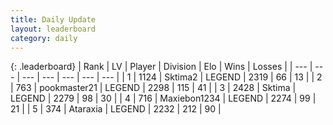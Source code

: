 ```yaml
---
title: Daily Update
layout: leaderboard
category: daily
---
```


{: .leaderboard}
| Rank | LV | Player | Division | Elo | Wins | Losses |
| --- | --- | --- | --- | --- | --- | --- |
| <span data-change="0">1</span> | 1124 | <span title="ID: 402846">Sktima2</span> | LEGEND | <span data-change="19">2319</span> | <span data-change="4">66</span> | <span data-change="0">13</span> |
| <span data-change="2">2</span> | 763 | <span title="ID: 652474">pookmaster21</span> | LEGEND | <span data-change="29">2298</span> | <span data-change="8">115</span> | <span data-change="1">41</span> |
| <span data-change="-1">3</span> | 2428 | <span title="ID: 353063">Sktima</span> | LEGEND | <span data-change="-8">2279</span> | <span data-change="6">98</span> | <span data-change="2">30</span> |
| <span data-change="-1">4</span> | 716 | <span title="ID: 410122">Maxiebon1234</span> | LEGEND | <span data-change="-3">2274</span> | <span data-change="10">99</span> | <span data-change="4">21</span> |
| <span data-change="0">5</span> | 374 | <span title="ID: 745153">Ataraxia</span> | LEGEND | <span data-change="2">2232</span> | <span data-change="9">212</span> | <span data-change="4">90</span> |